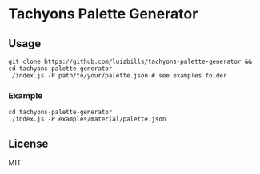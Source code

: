 # Tachyons Palette Generator

## Usage

```
git clone https://github.com/luizbills/tachyons-palette-generator && cd tachyons-palette-generator
./index.js -P path/to/your/palette.json # see examples folder
```

### Example

```
cd tachyons-palette-generator
./index.js -P examples/material/palette.json
```

## License

MIT